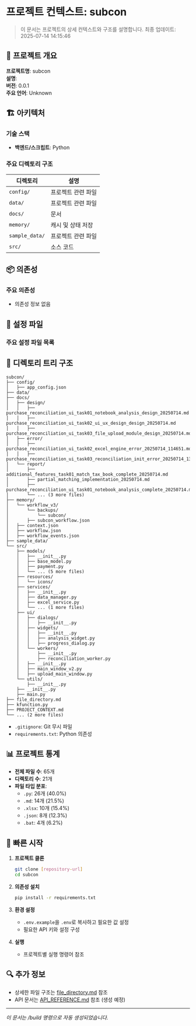 # 프로젝트 컨텍스트: subcon

> 이 문서는 프로젝트의 상세 컨텍스트와 구조를 설명합니다.
> 최종 업데이트: 2025-07-14 14:15:46

## 🎯 프로젝트 개요

**프로젝트명**: subcon  
**설명**:   
**버전**: 0.0.1  
**주요 언어**: Unknown

## 🏗️ 아키텍처

### 기술 스택
- **백엔드/스크립트**: Python

### 주요 디렉토리 구조

| 디렉토리 | 설명 |
|---------|------|
| `config/` | 프로젝트 관련 파일 |
| `data/` | 프로젝트 관련 파일 |
| `docs/` | 문서 |
| `memory/` | 캐시 및 상태 저장 |
| `sample_data/` | 프로젝트 관련 파일 |
| `src/` | 소스 코드 |

## 📦 의존성

### 주요 의존성
- 의존성 정보 없음

## 🔧 설정 파일

### 주요 설정 파일 목록

## 📂 디렉토리 트리 구조

```
subcon/
├── config/
│   ├── app_config.json
├── data/
├── docs/
│   ├── design/
│   │   ├── purchase_reconciliation_ui_task01_notebook_analysis_design_20250714.md
│   │   ├── purchase_reconciliation_ui_task02_ui_ux_design_design_20250714.md
│   │   ├── purchase_reconciliation_ui_task03_file_upload_module_design_20250714.md
│   ├── error/
│   │   ├── purchase_reconciliation_ui_task02_excel_engine_error_20250714_114651.md
│   │   ├── purchase_reconciliation_ui_task03_reconciliation_init_error_20250714_134509.md
│   └── report/
│       ├── additional_features_task01_match_tax_book_complete_20250714.md
│       ├── partial_matching_implementation_20250714.md
│       ├── purchase_reconciliation_ui_task01_notebook_analysis_complete_20250714.md
│       └── ... (3 more files)
├── memory/
│   └── workflow_v3/
│       └── backups/
│           └── subcon/
│       ├── subcon_workflow.json
│   ├── context.json
│   ├── workflow.json
│   ├── workflow_events.json
├── sample_data/
└── src/
    ├── models/
    │   ├── __init__.py
    │   ├── base_model.py
    │   ├── payment.py
    │   └── ... (5 more files)
    ├── resources/
    │   └── icons/
    ├── services/
    │   ├── __init__.py
    │   ├── data_manager.py
    │   ├── excel_service.py
    │   └── ... (1 more files)
    ├── ui/
    │   ├── dialogs/
    │   │   ├── __init__.py
    │   ├── widgets/
    │   │   ├── __init__.py
    │   │   ├── analysis_widget.py
    │   │   ├── progress_dialog.py
    │   └── workers/
    │       ├── __init__.py
    │       ├── reconciliation_worker.py
    │   ├── __init__.py
    │   ├── main_window_v2.py
    │   ├── upload_main_window.py
    └── utils/
        ├── __init__.py
    ├── __init__.py
    ├── main.py
├── file_directory.md
├── kfunction.py
├── PROJECT_CONTEXT.md
└── ... (2 more files)
```
- `.gitignore`: Git 무시 파일
- `requirements.txt`: Python 의존성

## 📊 프로젝트 통계

- **전체 파일 수**: 65개
- **디렉토리 수**: 21개
- **파일 타입 분포**:
  - `.py`: 26개 (40.0%)
  - `.md`: 14개 (21.5%)
  - `.xlsx`: 10개 (15.4%)
  - `.json`: 8개 (12.3%)
  - `.bat`: 4개 (6.2%)

## 🚀 빠른 시작

1. **프로젝트 클론**
   ```bash
   git clone [repository-url]
   cd subcon
   ```

2. **의존성 설치**
   ```bash
   pip install -r requirements.txt
   ```

3. **환경 설정**
   - `.env.example`을 `.env`로 복사하고 필요한 값 설정
   - 필요한 API 키와 설정 구성

4. **실행**
   - 프로젝트별 실행 명령어 참조

## 🔍 추가 정보

- 상세한 파일 구조는 [file_directory.md](./file_directory.md) 참조
- API 문서는 [API_REFERENCE.md](./API_REFERENCE.md) 참조 (생성 예정)

---
*이 문서는 /build 명령으로 자동 생성되었습니다.*
